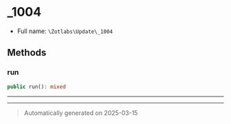 
# _1004





* Full name: `\Zotlabs\Update\_1004`




## Methods


### run



```php
public run(): mixed
```












***


***
> Automatically generated on 2025-03-15
